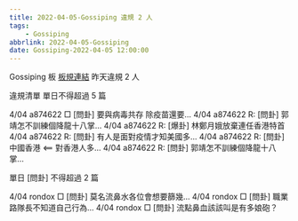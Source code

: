 ```yaml
---
title: 2022-04-05-Gossiping 違規 2 人
tags:
    - Gossiping
abbrlink: 2022-04-05-Gossiping
date: Gossiping-2022-04-05 12:00:00
---
```

Gossiping 板 [板規連結](https://www.ptt.cc/bbs/Gossiping/M.1637425085.A.07D.html)
昨天違規 2 人
<!-- more -->

違規清單
單日不得超過 5 篇

4/04 a874622 □ [問卦] 要與病毒共存 除疫苗還要…
4/04 a874622 R: [問卦] 郭靖怎不訓練個降龍十八掌…
4/04 a874622 R: [爆卦] 林鄭月娥放棄連任香港特首
4/04 a874622 R: [問卦] 有人是面對疫情才知美國多…
4/04 a874622 R: [問卦] 中國香港 <== 對香港人多…
4/04 a874622 R: [問卦] 郭靖怎不訓練個降龍十八掌…

單日 [問卦] 不得超過 2 篇

4/04 rondox □ [問卦] 莫名流鼻水各位會想要篩幾…
4/04 rondox □ [問卦] 職業路隊長不知道自己行為…
4/04 rondox □ [問卦] 流點鼻血該該叫是有多娘砲？